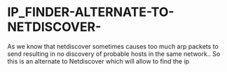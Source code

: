 # IP_FINDER-ALTERNATE-TO-NETDISCOVER-
As we know that netdiscover sometimes causes too much arp packets to send resulting in no discovery of probable hosts in the same network.. So this is an alternate to Netdiscover which will allow to find the ip 
